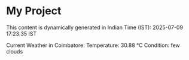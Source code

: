 # My Project

This content is dynamically generated in Indian Time (IST): 2025-07-09 17:23:35 IST


Current Weather in Coimbatore:
Temperature: 30.88 °C
Condition: few clouds
